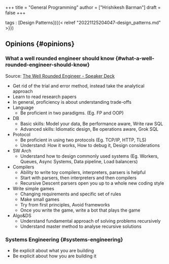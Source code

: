 +++
title = "General Programming"
author = ["Hrishikesh Barman"]
draft = false
+++

tags
: [Design Patterns]({{< relref "20221125204047-design_patterns.md" >}})


## Opinions {#opinions}


### What a well rounded engineer should know {#what-a-well-rounded-engineer-should-know}

Source: [The Well Rounded Engineer - Speaker Deck](https://speakerdeck.com/swanandp/the-well-rounded-engineer?slide=126)

-   Get rid of the trial and error method, instead take the analytical approach
-   Learn to read research papers
-   In general, proficiency is about understanding trade-offs
-   Language
    -   Be proficient in two paradigms. (Eg. FP and OOP)
-   DB
    -   Basic skills: Model your data, Be performance aware, Write raw SQL
    -   Advanced skills: Idiomatic design, Be operations aware, Grok SQL
-   Protocol
    -   Be proficient in using two protocols (Eg. TCP/IP, HTTP, TLS)
    -   Understand: How it works, How to debug it, Design considerations
-   SW Arch
    -   Understand how to design commonly used systems (Eg. Workers, Queues, Async Systems, Data pipeline, Load balancers)
-   Compilers
    -   Ability to write toy compilers, interpreters, parsers is helpful
    -   Start with parsers, then interpreters and then compilers
    -   Recursive Descent parsers open you up to a whole new coding style
-   Write simple games
    -   Changing requirements and specific set of rules
    -   Make small games
    -   Try from first principles, Avoid frameworks
    -   Once you write the game, write a bot that plays the game
-   Algo&amp;DS
    -   Understand fundamental approach of solving problems recursively
    -   Understand master method to analyse recursive solutions


### Systems Engineering {#systems-engineering}

-   Be explicit about what you are building
-   Be explicit about how you are building it
